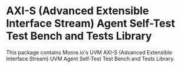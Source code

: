 # AXI-S (Advanced Extensible Interface Stream) Agent Self-Test Test Bench and Tests Library
This package contains Moore.io's UVM AXI-S (Advanced Extensible Interface Stream) UVM Agent Self-Test Test Bench and Tests Library.
